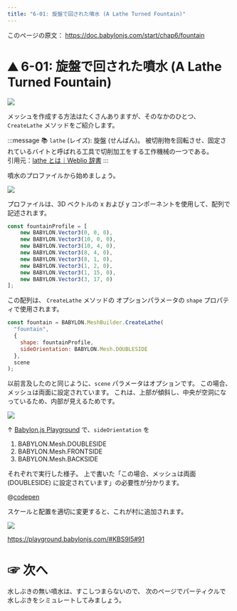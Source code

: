 ```yaml
---
title: "6-01: 旋盤で回された噴水 (A Lathe Turned Fountain)"
---
```


このページの原文： https://doc.babylonjs.com/start/chap6/fountain

# ⛰ 6-01: 旋盤で回された噴水 (A Lathe Turned Fountain)

![](https://storage.googleapis.com/zenn-user-upload/7cdcc203f750-20220903.gif)

メッシュを作成する方法はたくさんありますが、そのなかのひとつ、 `CreateLathe` メソッドをご紹介します。

:::message
📚 `lathe` (レイズ): 
旋盤 (せんばん)。
被切削物を回転させ、固定されているバイトと呼ばれる工具で切削加工をする工作機械の一つである。
　  
引用元：[lathe とは｜Weblio 辞書](https://ejje.weblio.jp/content/lathe)
:::

噴水のプロファイルから始めましょう。

![](https://doc.babylonjs.com/img/getstarted/profile.png)

プロファイルは、3D ベクトルの x および y コンポーネントを使用して、配列で記述されます。

```js
const fountainProfile = [
	new BABYLON.Vector3(0, 0, 0),
	new BABYLON.Vector3(10, 0, 0),
	new BABYLON.Vector3(10, 4, 0),
	new BABYLON.Vector3(8, 4, 0),
	new BABYLON.Vector3(8, 1, 0),
	new BABYLON.Vector3(1, 2, 0),
	new BABYLON.Vector3(1, 15, 0),
	new BABYLON.Vector3(3, 17, 0)
];
```

この配列は、 `CreateLathe` メソッドの オプションパラメータの `shape` プロパティで使用されます。

```js
const fountain = BABYLON.MeshBuilder.CreateLathe(
  "fountain", 
  { 
    shape: fountainProfile, 
    sideOrientation: BABYLON.Mesh.DOUBLESIDE 
  }, 
  scene
);
```

以前言及したのと同じように、`scene` パラメータはオプションです。
この場合、メッシュは両面に設定されています。
これは、上部が傾斜し、中央が空洞になっているため、内部が見えるためです。

![](https://storage.googleapis.com/zenn-user-upload/63862417e38a-20220903.gif)

↑ [Babylon.js Playground](https://playground.babylonjs.com/#TC31NV#3) で、`sideOrientation` を

1. BABYLON.Mesh.DOUBLESIDE
2. BABYLON.Mesh.FRONTSIDE
3. BABYLON.Mesh.BACKSIDE

それぞれで実行した様子。
上で書いた「この場合、メッシュは両面 (DOUBLESIDE) に設定されています」の必要性が分かります。


@[codepen](https://codepen.io/chomado/pen/eYrYbXE)

スケールと配置を適切に変更すると、これが村に追加されます。

![](https://storage.googleapis.com/zenn-user-upload/5ef5b96692f3-20220903.png)

https://playground.babylonjs.com/#KBS9I5#91


# ☞ 次へ

水しぶきの無い噴水は、すこしつまらないので、
次のページでパーティクルで水しぶきをシミュレートしてみましょう。
